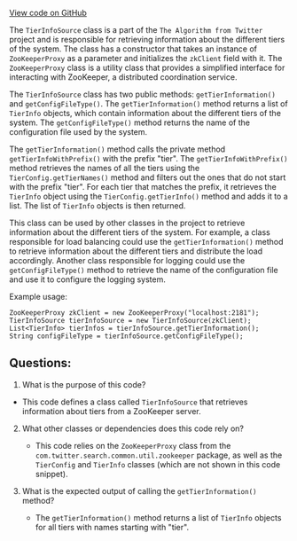 [View code on GitHub](https://github.com/misbahsy/the-algorithm/src/java/com/twitter/search/earlybird/config/TierInfoSource.java)

The `TierInfoSource` class is a part of the `The Algorithm from Twitter` project and is responsible for retrieving information about the different tiers of the system. The class has a constructor that takes an instance of `ZooKeeperProxy` as a parameter and initializes the `zkClient` field with it. The `ZooKeeperProxy` class is a utility class that provides a simplified interface for interacting with ZooKeeper, a distributed coordination service.

The `TierInfoSource` class has two public methods: `getTierInformation()` and `getConfigFileType()`. The `getTierInformation()` method returns a list of `TierInfo` objects, which contain information about the different tiers of the system. The `getConfigFileType()` method returns the name of the configuration file used by the system.

The `getTierInformation()` method calls the private method `getTierInfoWithPrefix()` with the prefix "tier". The `getTierInfoWithPrefix()` method retrieves the names of all the tiers using the `TierConfig.getTierNames()` method and filters out the ones that do not start with the prefix "tier". For each tier that matches the prefix, it retrieves the `TierInfo` object using the `TierConfig.getTierInfo()` method and adds it to a list. The list of `TierInfo` objects is then returned.

This class can be used by other classes in the project to retrieve information about the different tiers of the system. For example, a class responsible for load balancing could use the `getTierInformation()` method to retrieve information about the different tiers and distribute the load accordingly. Another class responsible for logging could use the `getConfigFileType()` method to retrieve the name of the configuration file and use it to configure the logging system.

Example usage:

```
ZooKeeperProxy zkClient = new ZooKeeperProxy("localhost:2181");
TierInfoSource tierInfoSource = new TierInfoSource(zkClient);
List<TierInfo> tierInfos = tierInfoSource.getTierInformation();
String configFileType = tierInfoSource.getConfigFileType();
```
## Questions: 
 1. What is the purpose of this code?
   - This code defines a class called `TierInfoSource` that retrieves information about tiers from a ZooKeeper server.

2. What other classes or dependencies does this code rely on?
   - This code relies on the `ZooKeeperProxy` class from the `com.twitter.search.common.util.zookeeper` package, as well as the `TierConfig` and `TierInfo` classes (which are not shown in this code snippet).

3. What is the expected output of calling the `getTierInformation()` method?
   - The `getTierInformation()` method returns a list of `TierInfo` objects for all tiers with names starting with "tier".